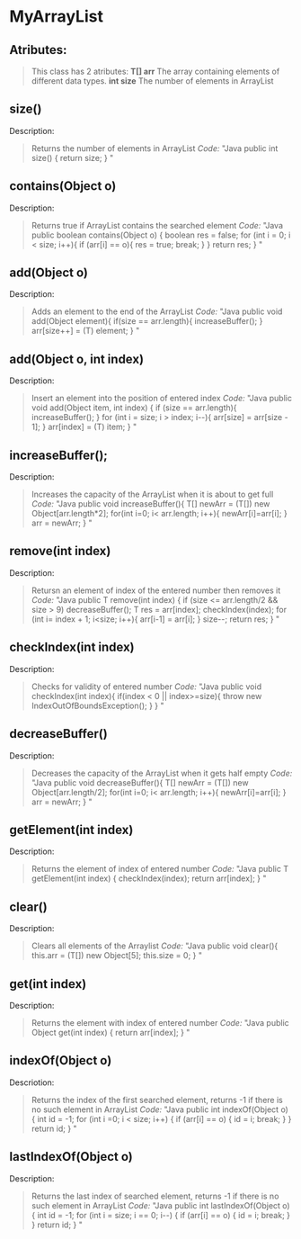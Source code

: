 # MyArrayList
## Atributes:
>This class has 2 atributes:
>**T[] arr**
>The array containing elements of different data types.
>**int size**
>The number of elements in ArrayList

## size()
Description:
>Returns the number of elements in ArrayList
<em>Code:</em>
"Java
public int size() {
        return size;
    }
"

## contains(Object o)
Description:
>Returns true if ArrayList contains the searched element
<em>Code:</em>
"Java
public boolean contains(Object o) {
        boolean res = false;
        for (int i = 0; i < size; i++){
            if (arr[i] == o){
                res = true;
                break;
            }
        }
        return res;
    }
"

## add(Object o)
Description:
>Adds an element to the end of the ArrayList
<em>Code:</em>
"Java
public void add(Object element){
        if(size == arr.length){
            increaseBuffer();
        }
        arr[size++] = (T) element;
    }
"

## add(Object o, int index)
Description:
>Insert an element into the position of entered index
<em>Code:</em>
"Java
public void add(Object item, int index) {
        if (size == arr.length){
            increaseBuffer();
        }
        for (int i = size; i > index; i--){
            arr[size] = arr[size - 1];
        }
        arr[index] = (T) item;
    }
"

## increaseBuffer();
Description:
>Increases the capacity of the ArrayList when it is about to get full
<em>Code:</em>
"Java
public void increaseBuffer(){
        T[] newArr = (T[]) new Object[arr.length*2];
        for(int i=0; i< arr.length; i++){
            newArr[i]=arr[i];
        }
        arr = newArr;
    }
"
## remove(int index)
Description:
>Retursn an element of index of the entered number then removes it 
<em>Code:</em>
"Java
    public T remove(int index) {
        if (size <= arr.length/2 && size > 9)
            decreaseBuffer();
        T res = arr[index];
        checkIndex(index);
        for (int i= index + 1; i<size; i++){
            arr[i-1] = arr[i];
        }
        size--;
        return res;
    }
"
## checkIndex(int index)
Description:
>Checks for validity of entered number
<em>Code:</em>
"Java
    public void checkIndex(int index){
        if(index < 0 || index>=size){
            throw new IndexOutOfBoundsException();
        }
    }
"

## decreaseBuffer()
Description:
>Decreases the capacity of the ArrayList when it gets half empty
<em>Code:</em>
"Java
    public void decreaseBuffer(){
        T[] newArr = (T[]) new Object[arr.length/2];
        for(int i=0; i< arr.length; i++){
            newArr[i]=arr[i];
        }
        arr = newArr;
    }
"
## getElement(int index)
Description:
>Returns the element of index of entered number
<em>Code:</em>
"Java
    public T getElement(int index) {
        checkIndex(index);
        return arr[index];
    }
"

## clear()
Description:
>Clears all elements of the Arraylist
<em>Code:</em>
"Java
    public void clear(){
        this.arr = (T[]) new Object[5];
        this.size = 0;
    }
"
## get(int index)
Description:
>Returns the element with index of entered number
<em>Code:</em>
"Java
    public Object get(int index) {
        return arr[index];
    }
"

## indexOf(Object o)
Descriotion:
>Returns the index of the first searched element, returns -1 if there is no such element in ArrayList
<em>Code:</em>
"Java
    public int indexOf(Object o) {
        int id = -1;
        for (int i =0; i < size; i++) {
            if (arr[i] == o) {
                id = i;
                break;
            }
        }
        return id;
    }
"

## lastIndexOf(Object o)
Description:
>Returns the last index of searched element, returns -1 if there is no such element in ArrayList
<em>Code:</em>
"Java
    public int lastIndexOf(Object o) {
        int id = -1;
        for (int i = size; i == 0; i--) {
            if (arr[i] == o) {
                id = i;
                break;
            }
        }
        return id;
    }
"
